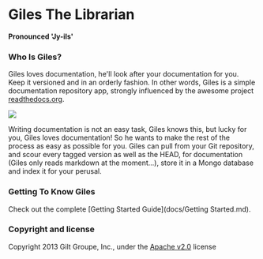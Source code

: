 # Giles The Librarian

**Pronounced 'Jy-ils'**

### Who Is Giles?
Giles loves documentation, he'll look after your documentation for you. Keep it versioned and in an orderly fashion.
In other words, Giles is a simple documentation repository app, strongly influenced by the awesome project
[readthedocs.org](https://github.com/rtfd/readthedocs.org).

![](http://i.imgur.com/nsY5GyA.gif)

Writing documentation is not an easy task, Giles knows this, but lucky for you, Giles loves documentation! So he wants
to make the rest of the process as easy as possible for you. Giles can pull from your Git repository, and scour every
tagged version as well as the HEAD, for documentation (Giles only reads markdown at the moment...), store it in a Mongo
database and index it for your perusal.

### Getting To Know Giles

Check out the complete [Getting Started Guide](docs/Getting Started.md).

### Copyright and license

Copyright 2013 Gilt Groupe, Inc., under the [Apache v2.0](LICENSE) license
